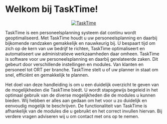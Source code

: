 # Welkom bij TaskTime!


<p align="center">
  <a href="https://tasktime.nl"><img src="https://i.imgur.com/Wgq7kZP.png" alt="TaskTime"></a>
</p>



  
TaskTime is een personeelsplanning systeem dat continu wordt geoptimaliseerd. Met TaskTime houdt u uw personeelsplanning en daarbij bijkomende randzaken gemakkelijk en nauwkeurig bij. U bespaart tijd om zich op de kern van uw bedrijf te richten, TaskTime optimaliseert en automatiseert uw administratieve werkzaamheden daar omheen. TaskTime is software voor uw personeelsplanning en daarbij gerelateerde zaken. Dit gebeurt door verschillende instellingen en modules. Van klanten en personeel tot ORT per branche. TaskTime stelt u of uw planner in staat om snel, efficiënt en gemakkelijk te plannen. 

Het doel van deze handleiding is om u een duidelijk overzicht te geven van de mogelijkheden die TaskTime biedt. U wordt stapsgewijs begeleid in het optimaal gebruik van de diverse mogelijkheden die de modules u kunnen bieden. Wij hebben er alles aan gedaan om het voor u zo duidelijk en eenvoudig mogelijk te beschrijven. De functionaliteit van TaskTime is afhankelijk van de modules die u gebruikt en het correct invullen hiervan. Bij verdere vragen adviseren wij u om contact met ons op te nemen. 

